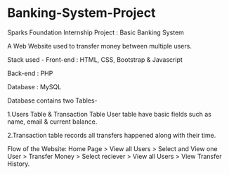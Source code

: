 # Banking-System-Project

Sparks Foundation Internship Project : Basic Banking System 

A Web Website used to transfer money between multiple users. 

Stack used - Front-end : HTML, CSS, Bootstrap & Javascript 

Back-end : PHP 

Database : MySQL 

Database contains two Tables-

1.Users Table & Transaction Table  User table have basic fields such as name, email & current balance. 

2.Transaction table records all transfers happened along with their time.

Flow of the Website: Home Page > View all Users > Select and View one User > Transfer Money > Select reciever > View all Users > View Transfer History.
